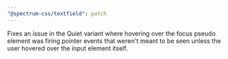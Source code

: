 ```yaml
---
"@spectrum-css/textfield": patch
---
```


Fixes an issue in the Quiet variant where hovering over the focus pseudo element was firing pointer events that weren't meant to be seen unless the user hovered over the input element itself.
